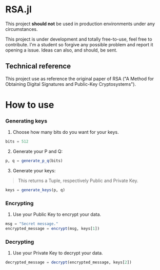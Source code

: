 # RSA.jl

This project **should not** be used in production environments under any circumstances.

This project is under development and totally free-to-use, feel free to contribute. I'm a student so forgive any possible problem and report it opening a issue. Ideas can also, and should, be sent.

## Technical reference

This project use as reference the original paper of RSA ("A Method for Obtaining Digital Signatures and Public-Key Cryptosystems").

# How to use

### Generating keys

1. Choose how many bits do you want for your keys.
```julia
bits = 512
```
2. Generate your P and Q:
```julia
p, q = generate_p_q(bits)
```
3. Generate your keys:
> This returns a Tuple, respectively Public and Private Key.
```julia
keys = generate_keys(p, q)
```

### Encrypting

1. Use your Public Key to encrypt your data.
```julia
msg = "Secret message."
encrypted_message = encrypt(msg, keys[1])
```

### Decrypting

1. Use your Private Key to decrypt your data.
```julia
decrypted_message = decrypt(encrypted_message, keys[2])
```
